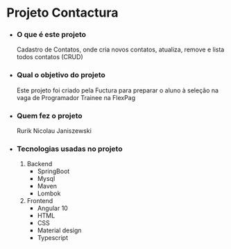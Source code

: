 # Projeto Contactura
- ### O que é este projeto
   Cadastro de Contatos, onde cria novos contatos, atualiza, remove e lista todos contatos (CRUD)
- ### Qual o objetivo do projeto
     Este projeto foi criado pela Fuctura para preparar o aluno à seleção na vaga de Programador Trainee na FlexPag
- ### Quem fez o projeto
     Rurik Nicolau Janiszewski
- ### Tecnologias usadas no projeto
   1. Backend
        * SpringBoot
        * Mysql
        * Maven
        * Lombok
    2. Frontend
        * Angular 10
        * HTML
        * CSS
        * Material design
        * Typescript
 
  
  
